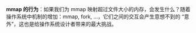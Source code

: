 **mmap 的行为**：如果我们为 mmap 映射超过文件大小的内存，会发生什么？随着操作系统中机制的增加：mmap, fork, ...，它们之间的交互会产生意想不到的 “意外”，这也是给操作系统设计者带来的最大挑战。

